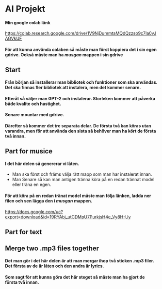 # AI Projekt

#### Min google colab länk
https://colab.research.google.com/drive/1V9NjDummtaMQdQzzso9c7Ia0vJAGVkUF
#### För att kunna använda colaben så måste man först koppiera det i sin egen gdrive. Också måste man ha _musgan_ mappen i sin gdrive

## Start

#### Från början så installerar man bibliotek och funktioner som ska användas. Det ska finnas fler bibliotek att instalera, men det kommer senare.
#### Efteråt så väljer man GPT-2 och instalerar. Storleken kommer att påverka både kvalite och hastighet.
#### Senare mountar med gdrive.

#### Därefter så kommer det tre separata delar. De första två kan köras utan varandra, men för att använda den sista så behöver man ha kört de första två innan.

## Part for musice

#### I det här delen så genererar vi låten. 
* Man ska först och främs välja rätt mapp som man har instalerat innan.
* Man Senare så kan man antigen tränna köra på en redan trännat model eller träna en egen.
#### För att köra på en redan tränat model måste man följa länken, ladda ner filen och sen lägga den i _musgan_ mappen.
https://docs.google.com/uc?export=download&id=19RYAbj_utCDMpU7PurkjsH4e_Vy8H-Uy


## Part for text


## Merge two .mp3 files together

#### Det man gör i det här delen är att man mergar ihop två sticken .mp3 filer. Det första av de är låten och den andra är lyrics.
#### Som sagt för att kunna göra det här steget så måste man ha gjort de första två innan.
